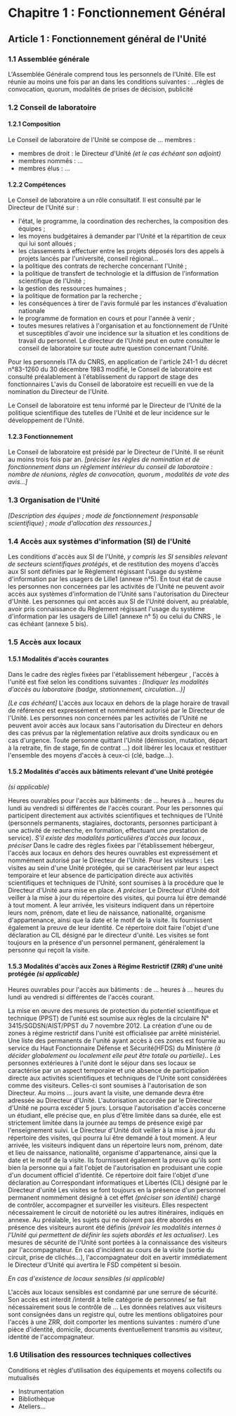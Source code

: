 # Chapitre 1 : Fonctionnement Général

## Article 1 : Fonctionnement général de l'Unité

### 1.1 Assemblée générale 

L'Assemblée Générale comprend tous les personnels de l'Unité. Elle est réunie au moins une fois par an dans les conditions suivantes : ...règles de convocation, quorum, modalités de prises de décision, publicité

### 1.2 Conseil de laboratoire

#### 1.2.1 Composition

Le Conseil de laboratoire de l'Unité se compose de ... membres :
- membres de droit : le Directeur d'Unité _(et le cas échéant son adjoint)_
- membres nommés : ...
- membres élus : ...

#### 1.2.2 Compétences

Le Conseil de laboratoire a un rôle consultatif. Il est consulté par le Directeur de l'Unité sur : 
- l'état, le programme, la coordination des recherches, la composition des équipes ;
- les moyens budgétaires à demander par l'Unité et la répartition de ceux qui lui sont alloués ;
- les classements à effectuer entre les projets déposés lors des appels à projets lancés par l'université, conseil régional...
- la politique des contrats de recherche concernant l'Unité ;
- la politique de transfert de technologie et la diffusion de l'information scientifique de l'Unité ;
- la gestion des ressources humaines ;
- la politique de formation par la recherche ;
- les conséquences à tirer de l'avis formulé par les instances d'évaluation nationale
- le programme de formation en cours et pour l'année à venir ;
- toutes mesures relatives à l'organisation et au fonctionnement de l'Unité et susceptibles d'avoir une incidence sur la situation et les conditions de travail du personnel.
Le directeur de l'Unité peut en outre consulter le conseil de laboratoire sur toute autre question concernant l'Unité.

Pour les personnels ITA du CNRS, en application de l'article 241-1 du décret n°83-1260 du 30 décembre 1983 modifié, le Conseil de laboratoire est consulté préalablement à l'établissement du rapport de stage des fonctionnaires 
L'avis du Conseil de laboratoire est recueilli en vue de la nomination du Directeur de l'Unité.

Le Conseil de laboratoire est tenu informé par le Directeur de l'Unité de la politique scientifique des tutelles de l'Unité et de leur incidence sur le développement de l'Unité. 

#### 1.2.3 Fonctionnement

Le Conseil de laboratoire est présidé par le Directeur de l'Unité. Il se réunit au moins trois fois par an. _[préciser les règles de nomination et de fonctionnement dans un règlement intérieur du conseil de laboratoire : nombre de réunions, règles de convocation, quorum , modalités de vote des avis...]_

### 1.3 Organisation de l'Unité

_[Description des équipes ; mode de fonctionnement (responsable scientifique) ; mode d'allocation des ressources.]_

### 1.4 Accès aux systèmes d'information (SI) de l'Unité

Les conditions d'accès aux SI de l'Unité, _y compris les SI sensibles relevant de secteurs scientifiques protégés_, et de restitution des moyens d'accès aux SI sont définies par le Règlement régissant l'usage du système d'information par les usagers de Lille1 (annexe n°5). En tout état de cause les personnes non concernées par les activités de l'Unité ne peuvent avoir accès aux systèmes d'information de l'Unité sans l'autorisation du Directeur d'Unité.
Les personnes qui ont accès aux SI de l'Unité doivent, au préalable, avoir pris connaissance du Règlement régissant l'usage du système d'information par les usagers de Lille1 (annexe n° 5) ou celui du CNRS , le cas échéant (annexe 5 bis).

### 1.5 Accès aux locaux

#### 1.5.1 Modalités d'accès courantes

Dans le cadre des règles fixées par l'établissement hébergeur , l'accès à l'unité est fixé selon les conditions suivantes : 
_[Indiquer les modalités d'accès au laboratoire (badge, stationnement, circulation...)]_

_[Le cas échéant]_ L'accès aux locaux en dehors de la plage horaire de travail de référence est expressément et nommément autorisé par le Directeur de l'Unité.
Les personnes non concernées par les activités de l'Unité ne peuvent avoir accès aux locaux sans l'autorisation du Directeur en dehors des cas prévus par la réglementation relative aux droits syndicaux ou en cas d'urgence.
Toute personne quittant l'Unité (démission, mutation, départ à la retraite, fin de stage, fin de contrat ...) doit libérer les locaux et restituer l'ensemble des moyens d'accès à ceux-ci (clé, badge...).

#### 1.5.2 Modalités d'accès aux bâtiments relevant d'une Unité protégée 

_(si applicable)_

Heures ouvrables pour l'accès aux bâtiments : de ... heures à ... heures du lundi au vendredi si différentes de l'accès courant.
Pour les personnes qui participent directement aux activités scientifiques et techniques de l'Unité (personnels permanents, stagiaires, doctorants, personnes participant à une activité de recherche, en formation, effectuant une prestation de service).
_S'il existe des modalités particulières d'accès aux locaux , préciser_
Dans le cadre des règles fixées par l'établissement hébergeur, l'accès aux locaux en dehors des heures ouvrables est expressément et nommément autorisé par le Directeur de l'Unité.
	Pour les visiteurs :
Les visites au sein d'une Unité protégée, qui se caractérisent par leur aspect temporaire et leur absence de participation directe aux activités scientifiques et techniques de l'Unité, sont soumises à la procédure que le Directeur d'Unité aura mise en place. _A préciser_ 
Le Directeur d'Unité doit veiller à la mise à jour du répertoire des visites, qui pourra lui être demandé à tout moment.
A leur arrivée, les visiteurs indiquent dans un répertoire leurs nom, prénom, date et lieu de naissance, nationalité, organisme d'appartenance, ainsi que la date et le motif de la visite. Ils fournissent également la preuve de leur identité.
Ce répertoire doit faire l'objet d'une déclaration au CIL désigné par le directeur d'unité.
Les visites se font toujours en la présence d'un personnel permanent, généralement la personne qui reçoit la visite.

#### 1.5.3 Modalités d'accès aux Zones à Régime Restrictif (ZRR) d'une unité protégée _(si applicable)_

Heures ouvrables pour l'accès aux bâtiments : de ... heures à ... heures du lundi au vendredi si différentes de l'accès courant.

La mise en œuvre des mesures de protection du potentiel scientifique et technique (PPST) de l'unité est soumise aux règles de la circulaire N° 3415/SGDSN/AIST/PPST du 7 novembre 2012. La création d'une ou de zones à régime restrictif dans l'unité est officialisée par arrêté ministériel. Une liste des permanents de l'unité ayant accès à ces zones est fournie au service du Haut Fonctionnaire Défense et Sécurité(HFDS) du Ministère _(à décider globalement ou localement elle peut être totale ou partielle)_..
Les personnes extérieures à l'unité dont le séjour dans ses locaux se caractérise par un aspect temporaire et une absence de participation directe aux activités scientifiques et techniques de l'Unité sont considérées comme des visiteurs. Celles-ci sont soumises à l'autorisation de son Directeur. Au moins ... jours avant la visite, une demande devra être adressée au Directeur d'Unité. L'autorisation accordée par le Directeur d'Unité ne pourra excéder 5 jours. Lorsque l'autorisation d'accès concerne un étudiant, elle précise que, en plus d'être limitée dans sa durée, elle est strictement limitée dans la journée au temps de présence exigé par l'enseignement suivi.
Le Directeur d'Unité doit veiller à la mise à jour du répertoire des visites, qui pourra lui être demandé à tout moment.
A leur arrivée, les visiteurs indiquent dans un répertoire leurs nom, prénom, date et lieu de naissance, nationalité, organisme d'appartenance, ainsi que la date et le motif de la visite. Ils fournissent également la preuve qu'ils sont bien la personne qui a fait l'objet de l'autorisation en produisant une copie d'un document officiel d'identité.
Ce répertoire doit faire l'objet d'une déclaration au Correspondant informatiques et Libertés (CIL) désigné par le Directeur d'unité
Les visites se font toujours en la présence d'un personnel permanent nommément désigné à cet effet _(préciser son identité)_ chargé de contrôler, accompagner et surveiller les visiteurs.
Elles respectent nécessairement le circuit de notoriété ou les autres itinéraires, indiqués en annexe. 
Au préalable, les sujets qui ne doivent pas être abordés en présence des visiteurs auront été définis _(prévoir les modalités internes à l'Unité qui permettent de définir les sujets abordés et les actualiser)_. 
Les mesures de sécurité de l'Unité sont portées à la connaissance des visiteurs par l'accompagnateur.
En cas d'incident au cours de la visite (sortie du circuit, prise de clichés...), l'accompagnateur doit en avertir immédiatement le Directeur d'Unité qui avertira le FSD compétent si besoin. 

*En cas d'existence de locaux sensibles* _(si applicable)_

L'accès aux locaux sensibles est condamné par une serrure de sécurité. Son accès est interdit /interdit à telle catégorie de personnes/ se fait nécessairement sous le contrôle de ... 
Les données relatives aux visiteurs sont consignées dans un registre qui, outre les mentions obligatoires pour l'accès à une ZRR, doit comporter les mentions suivantes : numéro d'une pièce d'identité, domicile, documents éventuellement transmis au visiteur, identité de l'accompagnateur.

### 1.6 Utilisation des ressources techniques collectives

Conditions et règles d'utilisation des équipements et moyens collectifs ou mutualisés
- Instrumentation
- Bibliothèque
- Ateliers...
